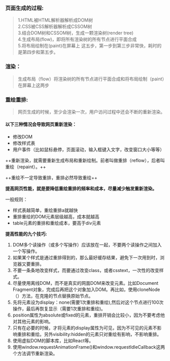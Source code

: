 ### 页面生成的过程: 
> 1.HTML被HTML解析器解析成DOM树  
> 2.CSS被CSS解析器解析成CSSOM树  
> 3.结合DOM树和CSSOM树，生成一颗渲染树(render tree)  
> 4.生成布局(flow)，即将所有渲染树的所有节点进行平面合成  
> 5.将布局绘制在(paint)在屏幕上
这五步，第一步到第三步非常快，耗时的是第四步和第五步。  

### 渲染：  
> 生成布局（flow）将渲染树的所有节点进行平面合成和将布局绘制（paint）在屏幕上这两步  

### 重绘重排:  
> 网页生成的时候，至少会渲染一次，用户访问过程中还会不断的重新渲染。  

#### 以下三种情况会导致网页重新渲染：  
- 修改DOM
- 修改样式表  
- 用户事件（比如鼠标悬停，页面滚动，输入框键入文字，改变窗口大小等等）  

++重新渲染，就需要重新生成布局和重新绘制。前者叫做重排（reflow），后者叫重绘（repaint）。++  

++重绘不一定导致重排，重排必然导致重绘++  

**提高网页性能，就是要降低重绘重排的频率和成本，尽量减少触发重新渲染。**  

一般规则：
- 样式表越简单，重绘重排a就越快
- 重排重绘的DOM元素层级越高，成本就越高
- table元素的重排和重绘成本，要高于div元素  


**提高性能的九个技巧:**  
1. DOM多个读操作（或多个写操作）应该放在一起，不要两个读操作之间加入一个写操作。  
2. 如果某个样式是通过重排得到的，那么最好缓存结果，避免下一次用到时，浏览器又要重排。  
3. 不要一条条地改变样式，而要通过改变class，或者csstext，一次性的改变样式。  
4. 尽量使用离线DOM，而不是真实的网面DOM来改变元素。比如Document Fragment对象，完成后再把这个对象加入DOM。再比如，使用cloneNode（）方法，在克隆的节点替换原始节点。  
5. 先将元素设为display：none(需要1次重排和重绘),然后对这个节点进行100次操作，最后再恢复显示（需要1次重排和重绘)。  
6. position属性为absolute或fixed的元素，重排开销会比较小，因为不要考虑他对其他元素的影响。  
7. 只有在必要的时候，才将元素的display属性为可见，因为不可见的元素不影响重排和重绘。另外visibility:hidden的元素只对重绘有影响，不影响重排。    
8. 使用虚拟DOM的脚本库，比如React等。  
9. 使用window.requestAnimationFrame()和window.requestIdleCallback这两个方法调节重新渲染。